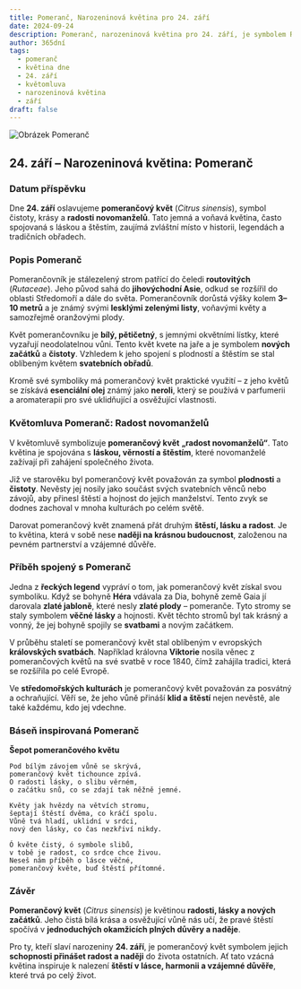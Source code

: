 ```yaml
---
title: Pomeranč, Narozeninová květina pro 24. září
date: 2024-09-24
description: Pomeranč, narozeninová květina pro 24. září, je symbolem Radost novomanželů. Objevte její jedinečný význam, fascinující příběhy a poezii, která oslavuje její krásu.
author: 365dní
tags:
  - pomeranč
  - květina dne
  - 24. září
  - květomluva
  - narozeninová květina
  - září
draft: false
---
```


![Obrázek Pomeranč](https://cdn.pixabay.com/photo/2020/04/03/16/23/Orange-blossom-4999435_1280.jpg#center)

## 24. září – Narozeninová květina: Pomeranč

### Datum příspěvku

Dne **24. září** oslavujeme **pomerančový květ** (_Citrus sinensis_), symbol čistoty, krásy a **radosti novomanželů**. Tato jemná a voňavá květina, často spojovaná s láskou a štěstím, zaujímá zvláštní místo v historii, legendách a tradičních obřadech.

### Popis Pomeranč

Pomerančovník je stálezelený strom patřící do čeledi **routovitých** (_Rutaceae_). Jeho původ sahá do **jihovýchodní Asie**, odkud se rozšířil do oblasti Středomoří a dále do světa. Pomerančovník dorůstá výšky kolem **3–10 metrů** a je známý svými **lesklými zelenými listy**, voňavými květy a samozřejmě oranžovými plody.

Květ pomerančovníku je **bílý, pětičetný**, s jemnými okvětními lístky, které vyzařují neodolatelnou vůni. Tento květ kvete na jaře a je symbolem **nových začátků** a **čistoty**. Vzhledem k jeho spojení s plodností a štěstím se stal oblíbeným květem **svatebních obřadů**.

Kromě své symboliky má pomerančový květ praktické využití – z jeho květů se získává **esenciální olej** známý jako **neroli**, který se používá v parfumerii a aromaterapii pro své uklidňující a osvěžující vlastnosti.

### Květomluva Pomeranč: Radost novomanželů

V květomluvě symbolizuje **pomerančový květ** **„radost novomanželů“**. Tato květina je spojována s **láskou, věrností a štěstím**, které novomanželé zažívají při zahájení společného života.

Již ve starověku byl pomerančový květ považován za symbol **plodnosti** a **čistoty**. Nevěsty jej nosily jako součást svých svatebních věnců nebo závojů, aby přinesl štěstí a hojnost do jejich manželství. Tento zvyk se dodnes zachoval v mnoha kulturách po celém světě.

Darovat pomerančový květ znamená přát druhým **štěstí, lásku a radost**. Je to květina, která v sobě nese **naději na krásnou budoucnost**, založenou na pevném partnerství a vzájemné důvěře.

### Příběh spojený s Pomeranč

Jedna z **řeckých legend** vypráví o tom, jak pomerančový květ získal svou symboliku. Když se bohyně **Héra** vdávala za Dia, bohyně země Gaia jí darovala **zlaté jabloně**, které nesly **zlaté plody** – pomeranče. Tyto stromy se staly symbolem **věčné lásky** a hojnosti. Květ těchto stromů byl tak krásný a vonný, že jej bohyně spojily se **svatbami** a novým začátkem.

V průběhu staletí se pomerančový květ stal oblíbeným v evropských **královských svatbách**. Například královna **Viktorie** nosila věnec z pomerančových květů na své svatbě v roce 1840, čímž zahájila tradici, která se rozšířila po celé Evropě.

Ve **středomořských kulturách** je pomerančový květ považován za posvátný a ochraňující. Věří se, že jeho vůně přináší **klid a štěstí** nejen nevěstě, ale také každému, kdo jej vdechne.

### Báseň inspirovaná Pomeranč

**Šepot pomerančového květu**

```
Pod bílým závojem vůně se skrývá,  
pomerančový květ tichounce zpívá.  
O radosti lásky, o slibu věrném,  
o začátku snů, co se zdají tak něžně jemné.  

Květy jak hvězdy na větvích stromu,  
šeptají štěstí dvěma, co kráčí spolu.  
Vůně tvá hladí, uklidní v srdci,  
nový den lásky, co čas nezkřiví nikdy.  

Ó květe čistý, ó symbole slibů,  
v tobě je radost, co srdce chce živou.  
Neseš nám příběh o lásce věčné,  
pomerančový květe, buď štěstí přítomné.  
```

### Závěr

**Pomerančový květ** (_Citrus sinensis_) je květinou **radosti, lásky a nových začátků**. Jeho čistá bílá krása a osvěžující vůně nás učí, že pravé štěstí spočívá v **jednoduchých okamžicích plných důvěry a naděje**.

Pro ty, kteří slaví narozeniny **24. září**, je pomerančový květ symbolem jejich **schopnosti přinášet radost a naději** do života ostatních. Ať tato vzácná květina inspiruje k nalezení **štěstí v lásce, harmonii a vzájemné důvěře**, které trvá po celý život.